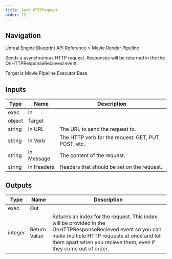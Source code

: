 ```yaml
---
title: Send HTTPRequest
order: 12
---
```

## Navigation

[Unreal Engine Blueprint API Reference](https://dev.epicgames.com/documentation/en-us/unreal-engine/BlueprintAPI) > [Movie Render Pipeline](https://dev.epicgames.com/documentation/en-us/unreal-engine/BlueprintAPI/MovieRenderPipeline)

Sends a asynchronous HTTP request. Responses will be returned in the the OnHTTPResponseRecieved event.

Target is Movie Pipeline Executor Base

## Inputs

| Type | Name | Description |
| --- | --- | --- |
| exec | In |  |
| object | Target |  |
| string | In URL | The URL to send the request to. |
| string | In Verb | The HTTP verb for the request. GET, PUT, POST, etc. |
| string | In Message | The content of the request. |
| string | In Headers | Headers that should be set on the request. |

## Outputs

| Type | Name | Description |
| --- | --- | --- |
| exec | Out |  |
| integer | Return Value | Returns an index for the request. This index will be provided in the OnHTTPResponseRecieved event so you can make multiple HTTP requests at once and tell them apart when you recieve them, even if they come out of order. |
